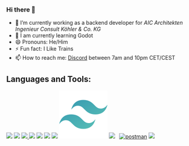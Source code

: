 ### Hi there 👋

- 🔭 I’m currently working as a backend developer for _AIC Architekten Ingenieur Consult Köhler & Co. KG_
- 🌱 I am currently learning Godot
- 😄 Pronouns: He/Him
- ⚡ Fun fact: I Like Trains
- 📫 How to reach me: [Discord](https://discordapp.com/users/889804923972222977) between 7am and 10pm CET/CEST

## Languages and Tools:
<p align="left">
    <a href="https://www.php.net" target="_blank"><img src="https://avatars.githubusercontent.com/u/25158?s=200" height="50px"/></a>
    <a href="https://learn.microsoft.com/de-de/dotnet/csharp/" target="_blank"><img src="https://upload.wikimedia.org/wikipedia/commons/thumb/b/bd/Logo_C_sharp.svg/512px-Logo_C_sharp.svg.png?20221121173824" height="50px"/></a>
    <a href="https://developer.mozilla.org/en-US/docs/Web/JavaScript" target="_blank"><img src="https://img.icons8.com/color/48/000000/javascript.png"/> </a> 
    <a href="https://www.w3.org/html/" target="_blank"><img src="https://img.icons8.com/color/48/000000/html-5.png"/></a> 
    <a href="https://www.w3schools.com/css/" target="_blank"><img src="https://img.icons8.com/color/48/000000/css3.png"/></a> 
    <a href="https://laravel.com" target="_blank"><img src="https://raw.githubusercontent.com/laravel/art/master/logo-lockup/5%20SVG/2%20CMYK/1%20Full%20Color/laravel-logolockup-cmyk-red.svg" height="50px"/></a>
    <a href="https://unity.com" target="_blank"><img src="https://avatars.githubusercontent.com/u/426196?s=200&v=4" height="50px"/></a>
    <a href="https://tailwindcss.com" target="_blank"><img src="https://raw.githubusercontent.com/teamedwardforever/Readme-Generator/71f25dd8b98329b168142a6b782a107b75eab178/svg/Skills/Frontend/tailwindcss-icon.svg"/></a> 
    <a style="padding-right:8px;" href="https://www.mysql.com/" target="_blank"> <img src="https://img.icons8.com/fluent/50/000000/mysql-logo.png"/></a>
    <a href="https://www.linux.org/" target="_blank"><img src="https://upload.wikimedia.org/wikipedia/commons/thumb/3/35/Tux.svg/1200px-Tux.svg.png" alt="postman" width="45" height="45"/></a>
    <a href="https://git-scm.com/" target="_blank"><img src="https://img.icons8.com/color/48/000000/git.png"/></a> 
</p>
<!--
**Uweb95/Uweb95** is a ✨ _special_ ✨ repository because its `README.md` (this file) appears on your GitHub profile.

Here are some ideas to get you started:

- 🔭 I’m currently working on ...
- 🌱 I’m currently learning ...
- 👯 I’m looking to collaborate on ...
- 🤔 I’m looking for help with ...
- 💬 Ask me about ...
- 📫 How to reach me: ...
- ⚡ Fun fact: ...
-->
